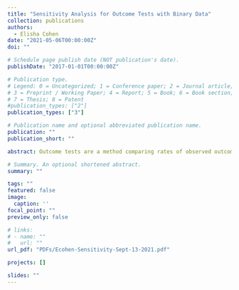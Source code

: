 ```yaml
---
title: "Sensitivity Analysis for Outcome Tests with Binary Data"
collection: publications
authors:
  - Elisha Cohen
date: "2021-05-06T00:00:00Z"
doi: ""

# Schedule page publish date (NOT publication's date).
publishDate: "2017-01-01T00:00:00Z"

# Publication type.
# Legend: 0 = Uncategorized; 1 = Conference paper; 2 = Journal article;
# 3 = Preprint / Working Paper; 4 = Report; 5 = Book; 6 = Book section;
# 7 = Thesis; 8 = Patent
#publication_types: ["2"]
publication_types: ["3"]

# Publication name and optional abbreviated publication name.
publication: ""
publication_short: ""

abstract: Outcome tests are a method comparing rates of observed outcomes across selected groups to evaluate bias in decision making processes. Building on the lower bound estimand from Knox, Lowe and Mummolo [2020], I derive a lower bound in terms of relative risks and develop a sensitivity analysis to weaken the selection-on-observables assumption. Additionally I develop a covariate adjusted sensitivity analysis to assess sensitivity to unmeasured covariates. I am able to estimate a bias adjusted outcome test robust to both measured and unmeasured confounders. Applying this outcome test and sensitivity analysis to data from the Chicago Police Department (1985-2016), I find evidence for gender bias in hiring. I estimate at least 7.4% of men would not have been hired had they been women.

# Summary. An optional shortened abstract.
summary: ""

tags: ""
featured: false
image:
  caption: ''
focal_point: ""
preview_only: false

# links:
# - name: ""
#   url: ""
url_pdf: "PDFs/Ecohen-Sensitivity-Sept-13-2021.pdf"

projects: []

slides: ""
---
```


